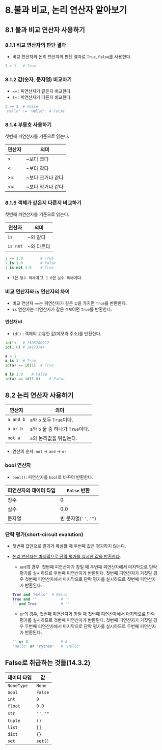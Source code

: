 # 8.불과 비교, 논리 연산자 알아보기

## **8.1 불과 비교 연산자 사용하기**

### **8.1.1 비교 연산자의 판단 결과**

- 비교 연산자와 논리 연산자의 판단 결과로 `True`, `False`를 사용한다.

```python
3 > 1	# True
```



### **8.1.2 값(숫자, 문자열) 비교하기**

- `==` : 피연산자가 같은지 비교한다.
- `!=` : 피연산자가 다른지 비교한다.

```python
3 == 1	# False
'Hello' != 'Hello'	# False
```



### **8.1.4 부등호 사용하기**

첫번째 피연산자를 기준으로 읽는다.

| 연산자 | 의미              |
| ------ | ----------------- |
| >      | ~보다 크다        |
| <      | ~보다 작다        |
| >=     | ~보다 크거나 같다 |
| <=     | ~보다 작거나 같다 |



### **8.1.5 객체가 같은지 다른지 비교하기**

첫번째 피연산자를 기준으로 읽는다.

| 연산자   | 의미       |
| -------- | ---------- |
| `is`     | ~와 같다   |
| `is not` | ~와 다르다 |



```python
1 == 1.0		# True
1 is 1.0		# False
1 is not 1.0	# True
```

- `1`은 `정수 객체`이고, `1.0`은 `실수 객체`이다.



### 비교 연산자와 is 연산자의 차이

- 비교 연산자 `==`는 피연산자가 같은 `값`을 가지면 `True`를 반환한다.
- `is` 연산자는 피연산자가 같은 `객체`이면 `True`를 반환한다.



#### **연산자 id**

- `id()` : 객체의 고유한 값(메모리 주소)를 반환한다.

```python
id(1)	# 1505780912
id(1.0)	# 24173744

a = 1
a is 1	# True
id(a) == id(1)	# True

a is 1.0	# False
id(a) == id(1.0)	# False
```



## **8.2 논리 연산자 사용하기**

| 연산자    | 의미                               |
| --------- | ---------------------------------- |
| `a and b` | `a`와 `b` 모두 `True`이다.         |
| `a or b`  | `a`와 `b` 둘 중 하나가 `True`이다. |
| `not a`   | `a`의 논리값을 뒤집는다.           |

- 연산의 순서: `not` -> `and` -> `or`



### **bool 연산자**

- `bool()`: 피연산자를 `bool`로 바꾸어 반환한다.

| 피연산자의 데이터 타입 | `False` 반환          |
| ---------------------- | --------------------- |
| 정수                   | 0                     |
| 실수                   | 0.0                   |
| 문자열                 | 빈 문자열(`''`, `""`) |



### **단락 평가(short-circuit evalution)**

- 첫번째 값만으로 결과가 확실할 때 두번째 값은 평가하지 않는다.

- <u>논리 연산자는 마지막으로 단락 평가를 실시한 값을 반환한다</u>.

  - `and`의 경우,  첫번째 피연산자가 참일 때 두번째 피연산자에서 마지막으로 단락 평가를 실시하므로 두번째 피연산자가 반환된다. 첫번째 피연산자가 거짓일 경우 첫번째 피연산자에서 마지막으로 단락 평가를 실시하므로 첫번째 피연산자가 반환된다.

  ```python
  True and 'Hello'	# Hello
  True and ''			# ''
  '' and True			# ''
  ```

  - `or`의 경우, 첫번째 피연산자가 참일 때 첫번째 피연산자에서 마지막으로 단락 평가를 실시하므로 첫번째 피연산자가 반환된다. 첫번째 피연산자가 거짓일 경우 두번째 피연산자에서 마지막으로 단락 평가를 실시하므로 두번째 피연산자가 반환된다.

  ```python
  '' or 0				# 0
  'Hello' or 'Python'	# 'Hello'
  ```

  

## **False로 취급하는 것들(14.3.2)**

| 데이터 타입 | 값         |
| ----------- | ---------- |
| `NoneType`  | `None`     |
| `bool`      | `False`    |
| `int`       | `0`        |
| `float`     | `0.0`      |
| `str`       | `''`, `""` |
| `tuple`     | `()`       |
| `list`      | `[]`       |
| `dict`      | `{}`       |
| `set`       | `set()`    |

